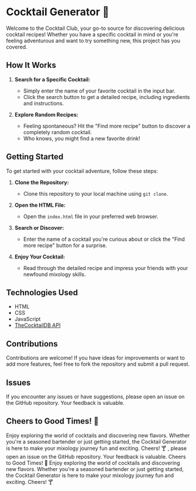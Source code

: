 # Cocktail Generator 🍹

Welcome to the Cocktail Club, your go-to source for discovering delicious cocktail recipes! Whether you have a specific cocktail in mind or you're feeling adventurous and want to try something new, this project has you covered.

## How It Works

1. **Search for a Specific Cocktail:**
   - Simply enter the name of your favorite cocktail in the input bar.
   - Click the search button to get a detailed recipe, including ingredients and instructions.

2. **Explore Random Recipes:**
   - Feeling spontaneous? Hit the "Find more recipe" button to discover a completely random cocktail.
   - Who knows, you might find a new favorite drink!

## Getting Started

To get started with your cocktail adventure, follow these steps:

1. **Clone the Repository:**
   - Clone this repository to your local machine using `git clone`.

2. **Open the HTML File:**
   - Open the `index.html` file in your preferred web browser.

3. **Search or Discover:**
   - Enter the name of a cocktail you're curious about or click the "Find more recipe" button for a surprise.

4. **Enjoy Your Cocktail:**
   - Read through the detailed recipe and impress your friends with your newfound mixology skills.

## Technologies Used

- HTML
- CSS
- JavaScript
- [TheCocktailDB API](https://www.thecocktaildb.com/api.php)

## Contributions

Contributions are welcome! If you have ideas for improvements or want to add more features, feel free to fork the repository and submit a pull request.

## Issues

If you encounter any issues or have suggestions, please open an issue on the GitHub repository. Your feedback is valuable.

## Cheers to Good Times! 🥂

Enjoy exploring the world of cocktails and discovering new flavors. Whether you're a seasoned bartender or just getting started, the Cocktail Generator is here to make your mixology journey fun and exciting. Cheers! 🍸
, please open an issue on the GitHub repository. Your feedback is valuable.
Cheers to Good Times! 🥂
Enjoy exploring the world of cocktails and discovering new flavors. Whether you're a seasoned bartender or just getting started, the Cocktail Generator is here to make your mixology journey fun and exciting. Cheers! 🍸


